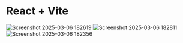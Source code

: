 # React + Vite
![Screenshot 2025-03-06 182619](https://github.com/user-attachments/assets/f80f2332-1597-40b5-a6a5-d285900d00c4)
![Screenshot 2025-03-06 182811](https://github.com/user-attachments/assets/062b7860-e867-49f4-8229-a396b5de6c90)
![Screenshot 2025-03-06 182356](https://github.com/user-attachments/assets/fa244469-b3a7-4fe7-a43b-182bca55c89b)

